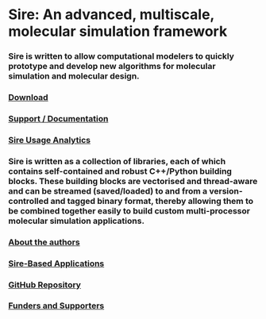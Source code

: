 <div class="grid">
  <div class="grid-item cw-box-wide cw-btext-3-19">
    <h1>Sire: An advanced, multiscale, molecular simulation framework</h1>
  </div>

  <div class="grid-item cw-box-tall cw-btext-6">
    <h3>
      Sire is written to allow computational modelers to quickly prototype
      and develop new algorithms for molecular simulation and molecular design.
    </h3>
  </div>

  <a href="./pages/download.html">
    <div class="grid-item cw-box-tall cw-bbutton-1-6">
     <h3>Download</h3>
    </div>
  </a>

  <a href="./pages/support.html">
    <div class="grid-item cw-box cw-bbutton-7-10">
      <h3>Support / Documentation</h3>
    </div>
  </a>

  <a href="./analytics/index.html">
    <div class="grid-item cw-box cw-bbutton-2-1">
      <h3>Sire Usage Analytics</h3>
    </div>
  </a>

  <div class="grid-item cw-box-big cw-btext-2">
    <h3>
      Sire is written as a collection of libraries, each of which contains
      self-contained and robust C++/Python building blocks. These building
      blocks are vectorised and thread-aware and can be streamed (saved/loaded)
      to and from a version-controlled and tagged binary format, thereby
      allowing them to be combined together easily to build custom multi-processor
      molecular simulation applications.  
   </h3>
  </div>

  <a href="./pages/authors.html">
    <div class="grid-item cw-box cw-bbutton-4-12">
      <h3>About the authors</h3>
    </div>
  </a>

  <a href="./pages/apps.html">
    <div class="grid-item cw-box-wide cw-bbutton-9-3">
     <h3>Sire-Based Applications</h3>
    </div>
  </a>

  <a href="https://github.com/michellab/Sire">
    <div class="grid-item cw-box cw-bbutton-8-1">
      <h3>GitHub Repository</h3>
    </div>
  </a>

  <a href="./pages/supporters.html">
    <div class="grid-item cw-box cw-bbutton-4-9">
      <h3>Funders and Supporters</h3>
    </div>
  </a>

</div>

